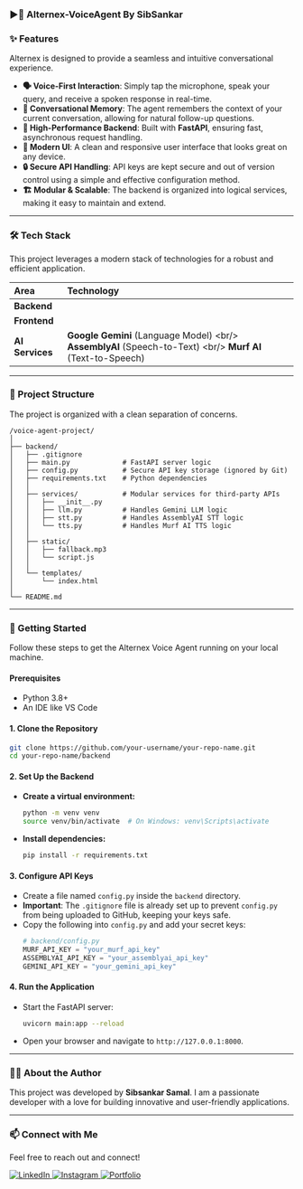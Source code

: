 

### **▶🚀 Alternex-VoiceAgent   By SibSankar**


### **✨ Features**

Alternex is designed to provide a seamless and intuitive conversational experience.

- **🗣️ Voice-First Interaction**: Simply tap the microphone, speak your query, and receive a spoken response in real-time.
- **🧠 Conversational Memory**: The agent remembers the context of your current conversation, allowing for natural follow-up questions.
- **🚀 High-Performance Backend**: Built with **FastAPI**, ensuring fast, asynchronous request handling.
- **🎨 Modern UI**: A clean and responsive user interface that looks great on any device.
- **🔒 Secure API Handling**: API keys are kept secure and out of version control using a simple and effective configuration method.
- **🏗️ Modular & Scalable**: The backend is organized into logical services, making it easy to maintain and extend.

---

### **🛠️ Tech Stack**

This project leverages a modern stack of technologies for a robust and efficient application.

| Area            | Technology                                                                                                      |
| :-------------- | :-------------------------------------------------------------------------------------------------------------- |
| **Backend**     |                                                                                                                 |
| **Frontend**    |                                                                                                                 |
| **AI Services** | **Google Gemini** (Language Model) \<br/\> **AssemblyAI** (Speech-to-Text) \<br/\> **Murf AI** (Text-to-Speech) |

---

### **📂 Project Structure**

The project is organized with a clean separation of concerns.

```
/voice-agent-project/
│
├── backend/
│   ├── .gitignore
│   ├── main.py             # FastAPI server logic
│   ├── config.py           # Secure API key storage (ignored by Git)
│   ├── requirements.txt    # Python dependencies
│   │
│   ├── services/           # Modular services for third-party APIs
│   │   ├── __init__.py
│   │   ├── llm.py          # Handles Gemini LLM logic
│   │   ├── stt.py          # Handles AssemblyAI STT logic
│   │   └── tts.py          # Handles Murf AI TTS logic
│   │
│   ├── static/
│   │   ├── fallback.mp3
│   │   └── script.js
│   │
│   └── templates/
│       └── index.html
│
└── README.md
```

---

### **🚀 Getting Started**

Follow these steps to get the Alternex Voice Agent running on your local machine.

#### **Prerequisites**

- Python 3.8+
- An IDE like VS Code

#### **1. Clone the Repository**

```bash
git clone https://github.com/your-username/your-repo-name.git
cd your-repo-name/backend
```

#### **2. Set Up the Backend**

- **Create a virtual environment:**
  ```bash
  python -m venv venv
  source venv/bin/activate  # On Windows: venv\Scripts\activate
  ```
- **Install dependencies:**
  ```bash
  pip install -r requirements.txt
  ```

#### **3. Configure API Keys**

- Create a file named `config.py` inside the `backend` directory.
- **Important**: The `.gitignore` file is already set up to prevent `config.py` from being uploaded to GitHub, keeping your keys safe.
- Copy the following into `config.py` and add your secret keys:
  ```python
  # backend/config.py
  MURF_API_KEY = "your_murf_api_key"
  ASSEMBLYAI_API_KEY = "your_assemblyai_api_key"
  GEMINI_API_KEY = "your_gemini_api_key"
  ```

#### **4. Run the Application**

- Start the FastAPI server:
  ```bash
  uvicorn main:app --reload
  ```
- Open your browser and navigate to `http://127.0.0.1:8000`.

---

### **👨‍💻 About the Author**

This project was developed by **Sibsankar Samal**. I am a passionate developer with a love for building innovative and user-friendly applications.

---

### **📫 Connect with Me**

Feel free to reach out and connect\!

<p align="left">
  <a href="https://www.linkedin.com/in/sibsankarsamal" target="_blank">
    <img alt="LinkedIn" src="https://img.shields.io/badge/LinkedIn-0077B5?style=for-the-badge&logo=linkedin&logoColor=white" />
  </a>
  <a href="https://www.instagram.com/ft.shivv/" target="_blank">
    <img alt="Instagram" src="https://img.shields.io/badge/Instagram-E4405F?style=for-the-badge&logo=instagram&logoColor=white" />
  </a>
  <a href="https://sibsankarportfolio.netlify.app" target="_blank">
    <img alt="Portfolio" src="https://img.shields.io/badge/My_Portfolio-282C34?style=for-the-badge&logo=suckless&logoColor=white" />
  </a>
</p>
